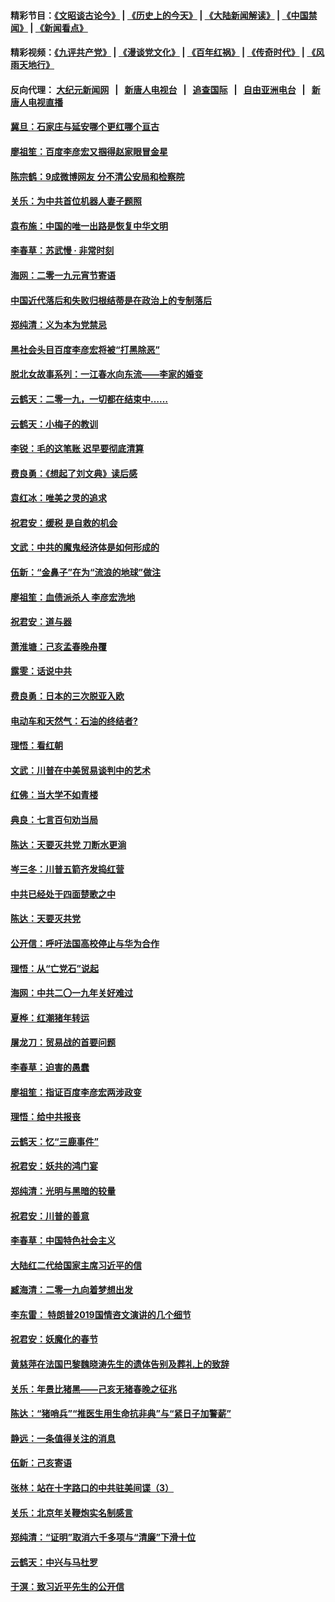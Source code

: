 #### 精彩节目：[《文昭谈古论今》](http://155.138.205.71/wenzhao) | [《历史上的今天》](http://155.138.205.71/today-in-history) | [《大陆新闻解读》](http://155.138.205.71/ntdtv-comedy) | [《中国禁闻》](http://155.138.205.71/ntdtv-news) | [《新闻看点》](http://155.138.205.71/news-insight) 

 #### 精彩视频：[《九评共产党》](http://155.138.205.71:10000/videos/jiuping) | [《漫谈党文化》](http://155.138.205.71:10000/videos/mtdwh) | [《百年红祸》](http://155.138.205.71:10000/videos/bnhh) | [《传奇时代》](http://155.138.205.71:10000/videos/legend) | [《风雨天地行》](http://155.138.205.71:10000/videos/fytdx) 

 #### 反向代理： [大纪元新闻网](http://155.138.205.71:10080/) &nbsp;&nbsp;|&nbsp;&nbsp; [新唐人电视台](http://155.138.205.71:8000/) &nbsp;&nbsp;|&nbsp;&nbsp; [追查国际](http://155.138.205.71:10010/) &nbsp;&nbsp;|&nbsp;&nbsp; [自由亚洲电台](http://155.138.205.71:9800/) &nbsp;&nbsp;|&nbsp;&nbsp; [新唐人电视直播](http://155.138.205.71/) 

#### [冀旦：石家庄与延安哪个更红哪个亘古](../pages/nsc993/n11061823.md?t=02220037) 

#### [廖祖笙：百度李彦宏又掴得赵家眼冒金星](../pages/nsc993/n11061663.md?t=02220037) 

#### [陈宗鹤：9成微博网友 分不清公安局和检察院](../pages/nsc993/n11061221.md?t=02220037) 

#### [关乐：为中共首位机器人妻子题照](../pages/nsc993/n11059584.md?t=02220037) 

#### [袁布施：中国的唯一出路是恢复中华文明](../pages/nsc993/n11059626.md?t=02220037) 

#### [李春草：苏武慢 · 非常时刻](../pages/nsc993/n11059601.md?t=02220037) 

#### [海网：二零一九元宵节寄语](../pages/nsc993/n11059559.md?t=02220037) 

#### [中国近代落后和失败归根结蒂是在政治上的专制落后](../pages/nsc993/n11059492.md?t=02220037) 

#### [郑纯清：义为本为党禁忌](../pages/nsc993/n11059333.md?t=02220037) 

#### [黑社会头目百度李彦宏将被“打黑除恶”](../pages/nsc993/n11059139.md?t=02220037) 

#### [脱北女故事系列：一江春水向东流——李家的婚变](../pages/nsc993/n11058783.md?t=02220037) 

#### [云鹤天：二零一九，一切都在结束中……](../pages/nsc993/n11058695.md?t=02220037) 

#### [云鹤天：小梅子的教训](../pages/nsc993/n11058601.md?t=02220037) 

#### [李锐：毛的这笔账 迟早要彻底清算](../pages/nsc993/n11054514.md?t=02220037) 

#### [费良勇：《想起了刘文典》读后感](../pages/nsc993/n11054408.md?t=02220037) 

#### [袁红冰：唯美之灵的追求](../pages/nsc993/n11052800.md?t=02220037) 

#### [祝君安：缓税 是自救的机会](../pages/nsc993/n11052714.md?t=02220037) 

#### [文武：中共的魔鬼经济体是如何形成的](../pages/nsc993/n11051908.md?t=02220037) 

#### [伍新：“金鼻子”在为“流浪的地球”做注](../pages/nsc993/n11051603.md?t=02220037) 

#### [廖祖笙：血债派杀人 李彦宏洗地](../pages/nsc993/n11051397.md?t=02220037) 

#### [祝君安：道与器](../pages/nsc993/n11050653.md?t=02220037) 

#### [萧淮塘：己亥孟春晚舟覆](../pages/nsc993/n11050615.md?t=02220037) 

#### [露雯：话说中共](../pages/nsc993/n11050549.md?t=02220037) 

#### [费良勇：日本的三次脱亚入欧](../pages/nsc993/n11050067.md?t=02220037) 

#### [电动车和天然气：石油的终结者?](../pages/nsc993/n11047401.md?t=02220037) 

#### [理悟：看红朝](../pages/nsc993/n11047368.md?t=02220037) 

#### [文武：川普在中美贸易谈判中的艺术](../pages/nsc993/n11047216.md?t=02220037) 

#### [红佛：当大学不如青楼](../pages/nsc993/n11046910.md?t=02220037) 

#### [典良：七言百句劝当局](../pages/nsc993/n11046467.md?t=02220037) 

#### [陈达：天要灭共党 刀断水更淌](../pages/nsc993/n11045758.md?t=02220037) 

#### [岑三冬：川普五箭齐发捣红营](../pages/nsc993/n11045729.md?t=02220037) 

#### [中共已经处于四面楚歌之中](../pages/nsc993/n11044959.md?t=02220037) 

#### [陈达：天要灭共党](../pages/nsc993/n11043924.md?t=02220037) 

#### [公开信：呼吁法国高校停止与华为合作](../pages/nsc993/n11042967.md?t=02220037) 

#### [理悟：从“亡党石”说起](../pages/nsc993/n11042524.md?t=02220037) 

#### [海网：中共二〇一九年关好难过](../pages/nsc993/n11041415.md?t=02220037) 

#### [夏桦：红潮猪年转运](../pages/nsc993/n11041337.md?t=02220037) 

#### [屠龙刀：贸易战的首要问题](../pages/nsc993/n11040283.md?t=02220037) 

#### [李春草：迫害的愚蠢](../pages/nsc993/n11036601.md?t=02220037) 

#### [廖祖笙：指证百度李彦宏两涉政变](../pages/nsc993/n11036579.md?t=02220037) 

#### [理悟：给中共报丧](../pages/nsc993/n11036501.md?t=02220037) 

#### [云鹤天：忆“三鹿事件”](../pages/nsc993/n11036466.md?t=02220037) 

#### [祝君安：妖共的鸿门宴](../pages/nsc993/n11035387.md?t=02220037) 

#### [郑纯清：光明与黑暗的较量](../pages/nsc993/n11035337.md?t=02220037) 

#### [祝君安：川普的善意](../pages/nsc993/n11032077.md?t=02220037) 

#### [李春草：中国特色社会主义](../pages/nsc993/n11032132.md?t=02220037) 

#### [大陆红二代给国家主席习近平的信](../pages/nsc993/n11031995.md?t=02220037) 

#### [臧海清：二零一九向着梦想出发](../pages/nsc993/n11031959.md?t=02220037) 

#### [李东雷： 特朗普2019国情咨文演讲的几个细节](../pages/nsc993/n11031943.md?t=02220037) 

#### [祝君安：妖魔化的春节](../pages/nsc993/n11031747.md?t=02220037) 

#### [黄慈萍在法国巴黎魏晓涛先生的遗体告别及葬礼上的致辞](../pages/nsc993/n11031419.md?t=02220037) 

#### [关乐：年景比猪黑——己亥无猪春晚之征兆](../pages/nsc993/n11031494.md?t=02220037) 

#### [陈达：“猪哨兵”“推医生用生命抗非典”与“紧日子加警薪”](../pages/nsc993/n11027746.md?t=02220037) 

#### [静远：一条值得关注的消息](../pages/nsc993/n11024470.md?t=02220037) 

#### [伍新：己亥寄语](../pages/nsc993/n11024543.md?t=02220037) 

#### [张林：站在十字路口的中共驻美间谍（3）](../pages/nsc993/n11023043.md?t=02220037) 

#### [关乐：北京年关鞭炮实名制感言](../pages/nsc993/n11022630.md?t=02220037) 

#### [郑纯清：“证明”取消六千多项与“清廉”下滑十位](../pages/nsc993/n11022638.md?t=02220037) 

#### [云鹤天：中兴与马杜罗](../pages/nsc993/n11022620.md?t=02220037) 

#### [于溟：致习近平先生的公开信](../pages/nsc993/n11022593.md?t=02220037) 

